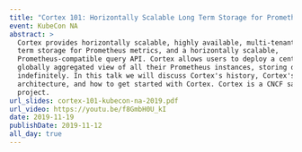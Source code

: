 ```yaml
---
title: "Cortex 101: Horizontally Scalable Long Term Storage for Prometheus"
event: KubeCon NA
abstract: >
  Cortex provides horizontally scalable, highly available, multi-tenant, long
  term storage for Prometheus metrics, and a horizontally scalable,
  Prometheus-compatible query API. Cortex allows users to deploy a centralised,
  globally aggregated view of all their Prometheus instances, storing data
  indefinitely. In this talk we will discuss Cortex's history, Cortex's
  architecture, and how to get started with Cortex. Cortex is a CNCF sandbox
  project. 
url_slides: cortex-101-kubecon-na-2019.pdf
url_video: https://youtu.be/f8GmbH0U_kI
date: 2019-11-19
publishDate: 2019-11-12
all_day: true
---
```

